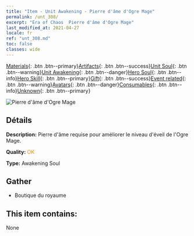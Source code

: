 ```yaml
---
title: "Item - Unit Awakening - Pierre d'âme d'Ogre Mage"
permalink: /unt_308/
excerpt: "Era of Chaos  Pierre d'âme d'Ogre Mage"
last_modified_at: 2021-04-27
locale: fr
ref: "unt_308.md"
toc: false
classes: wide
---
```

 [Materials](/ItemsFR/){: .btn .btn--primary}[Artifacts](/ItemsFR/Artifacts/){: .btn .btn--success}[Unit Soul](/ItemsFR/UnitSoul/){: .btn .btn--warning}[Unit Awakening](/ItemsFR/UnitAwakening/){: .btn .btn--danger}[Hero Soul](/ItemsFR/HeroSoul/){: .btn .btn--info}[Hero Skill](/ItemsFR/HeroSkill/){: .btn .btn--primary}[Gift](/ItemsFR/Gift/){: .btn .btn--success}[Event related](/ItemsFR/Events/){: .btn .btn--warning}[Avatars](/ItemsFR/Avatars/){: .btn .btn--danger}[Consumables](/ItemsFR/Consumables/){: .btn .btn--info}[Unknown](/ItemsFR/Unknown/){: .btn .btn--primary}

 ![Pierre d'âme d'Ogre Mage](/images/u/tia_shirenmo.jpg)

## Détails
 **Description:** Pierre d'âme requise pour améliorer le niveau d'éveil de l'Ogre Mage.

 **Quality:** <span style="color: #FF8C00">OK</span>

 **Type:** Awakening Soul

## Gather

*    Boutique du royaume 

## This item contains:

  None

